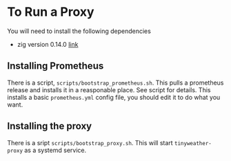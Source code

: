 # To Run a Proxy

You will need to install the following dependencies

- zig version 0.14.0 [link](https://ziglang.org/learn/getting-started/)

## Installing Prometheus

There is a script, `scripts/bootstrap_prometheus.sh`. This pulls a prometheus release and installs it in a reasponable place. See script for details. This installs a basic `prometheus.yml` config file, you should edit it to do what you want.  

## Installing the proxy

There is a sript `scripts/bootstrap_proxy.sh`. This will start `tinyweather-proxy` as a systemd service. 
